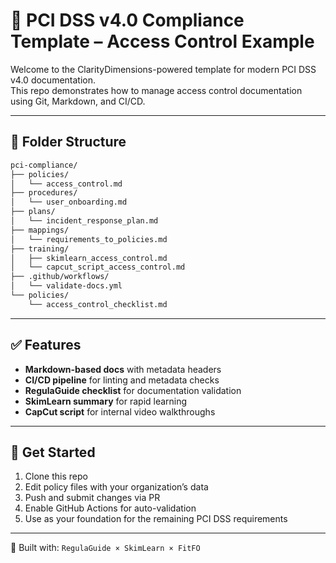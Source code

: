
# 🔐 PCI DSS v4.0 Compliance Template – Access Control Example

Welcome to the ClarityDimensions-powered template for modern PCI DSS v4.0 documentation.  
This repo demonstrates how to manage access control documentation using Git, Markdown, and CI/CD.

---

## 📁 Folder Structure

```bash
pci-compliance/
├── policies/
│   └── access_control.md
├── procedures/
│   └── user_onboarding.md
├── plans/
│   └── incident_response_plan.md
├── mappings/
│   └── requirements_to_policies.md
├── training/
│   ├── skimlearn_access_control.md
│   └── capcut_script_access_control.md
├── .github/workflows/
│   └── validate-docs.yml
└── policies/
    └── access_control_checklist.md
```

---

## ✅ Features

- **Markdown-based docs** with metadata headers
- **CI/CD pipeline** for linting and metadata checks
- **RegulaGuide checklist** for documentation validation
- **SkimLearn summary** for rapid learning
- **CapCut script** for internal video walkthroughs

---

## 🚀 Get Started

1. Clone this repo
2. Edit policy files with your organization’s data
3. Push and submit changes via PR
4. Enable GitHub Actions for auto-validation
5. Use as your foundation for the remaining PCI DSS requirements

---

🧩 Built with: `RegulaGuide × SkimLearn × FitFO`

